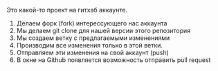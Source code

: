 Это какой-то проект на гитхаб аккаунте.


1. Делаем форк (fork) интерессующего нас аккаунта
2. Мы делаем git clone для нашей версии этого репозитория
3. Мы создаем ветку с предлагаемыми изменениями
4. Производим все изменения только в этой ветки.
5. Отправляем эти изменения на свой аккаунт (push)
6. В окне на Github появляется возможность отправить pull request
